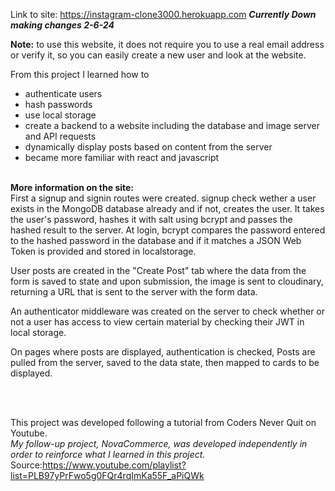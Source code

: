 Link to site: https://instagram-clone3000.herokuapp.com
***Currently Down making changes 2-6-24***

**Note:** to use this website, it does not require you to use a real email address or verify it,
so you can easily create a new user and look at the website.

From this project I learned how to
* authenticate users
* hash passwords
* use local storage
* create a backend to a website including the database and image server and API requests
* dynamically display posts based on content from the server
* became more familiar with react and javascript
 <br/><br/>
 
**More information on the site:**
 <br/>
First a signup and signin routes were created. signup check wether a user exists in the MongoDB database already and if not, creates the user. It takes the user's password, hashes it with salt using bcrypt and passes the hashed result to the server. At login, bcrypt compares the password entered to the hashed password in the database and if it matches a JSON Web Token is provided and stored in localstorage.

User posts are created in the "Create Post" tab where the data from the form is saved to state and upon submission, the image is sent to cloudinary, returning a URL that is sent to the server with the form data.

An authenticator middleware was created on the server to check whether or not a user has access to view certain material by checking their JWT in local storage.

On pages where posts are displayed, authentication is checked, Posts are pulled from the server, saved to the data state, then mapped to cards to be displayed.
 
 
 <br/><br/>
 
This project was developed following a tutorial from Coders Never Quit on Youtube.<br/>
*My follow-up project, NovaCommerce, was developed independently in order to reinforce what I learned in this project.*
Source:https://www.youtube.com/playlist?list=PLB97yPrFwo5g0FQr4rqImKa55F_aPiQWk
